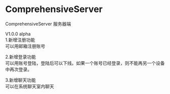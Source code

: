 # ComprehensiveServer
ComprehensiveServer
服务器端<br>

V1.0.0 alpha<br>
1.新增注册功能<br>
可以用邮箱注册账号
<br>

2.新增登录功能<br>
可以用账号登陆，登陆后可以下线。如果一个账号已经登录，则不能再另一个设备中再次登录。
<br>

3.新增聊天功能<br>
可以在系统聊天室内聊天
